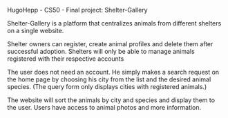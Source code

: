 HugoHepp - CS50 - Final project: Shelter-Gallery

Shelter-Gallery is a platform that centralizes animals from different shelters on a single website.

Shelter owners can register, create animal profiles and delete them after successful adoption.
Shelters will only be able to manage animals registered with their respective accounts

The user does not need an account. He simply makes a search request on the home page by choosing his city from the list and the desired animal species.
(The query form only displays cities with registered animals.)

The website will sort the animals by city and species and display them to the user.
Users have access to animal photos and more information.
